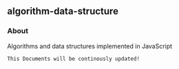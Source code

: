 ## algorithm-data-structure

### About 
 Algorithms and data structures implemented in JavaScript

 `This Documents will be continously updated!`
